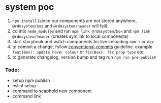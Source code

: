 # system poc

1. `npm install` (since our components are not stored anywhere, `@rdmsystem/box` and `@rdmsystem/header` will fail)
2. cd into `node_modules` and run `npm link @rdmsystem/box` and `npm link @rdmsystem/header` (creates symlink to local components)
3. start storybook and watch components for live-reloading `npm run dev`
4. to commit a change, follow [conventional commits](https://www.conventionalcommits.org/en/v1.0.0-beta.4/) guideline. example `feat(Box): update hover colour` or `fix(Box): fix prop type` etc.
5. to generate changelog, version bump and tag run `npm run pre-publish`


### Todo:

- setup npm publish
- eslint setup
- command to scaphold new component
- command link 
